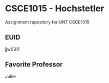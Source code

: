 # CSCE1015 - Hochstetler
Assignment repository for UNT CSCE1015
## EUID
jjw0311
## Favorite Professor
Jullie
